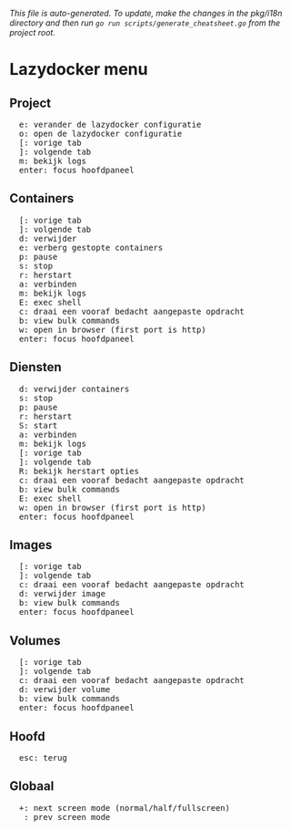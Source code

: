 _This file is auto-generated. To update, make the changes in the pkg/i18n directory and then run `go run scripts/generate_cheatsheet.go` from the project root._

# Lazydocker menu

## Project

<pre>
  <kbd>e</kbd>: verander de lazydocker configuratie
  <kbd>o</kbd>: open de lazydocker configuratie
  <kbd>[</kbd>: vorige tab
  <kbd>]</kbd>: volgende tab
  <kbd>m</kbd>: bekijk logs
  <kbd>enter</kbd>: focus hoofdpaneel
</pre>

## Containers

<pre>
  <kbd>[</kbd>: vorige tab
  <kbd>]</kbd>: volgende tab
  <kbd>d</kbd>: verwijder
  <kbd>e</kbd>: verberg gestopte containers
  <kbd>p</kbd>: pause
  <kbd>s</kbd>: stop
  <kbd>r</kbd>: herstart
  <kbd>a</kbd>: verbinden
  <kbd>m</kbd>: bekijk logs
  <kbd>E</kbd>: exec shell
  <kbd>c</kbd>: draai een vooraf bedacht aangepaste opdracht
  <kbd>b</kbd>: view bulk commands
  <kbd>w</kbd>: open in browser (first port is http)
  <kbd>enter</kbd>: focus hoofdpaneel
</pre>

## Diensten

<pre>
  <kbd>d</kbd>: verwijder containers
  <kbd>s</kbd>: stop
  <kbd>p</kbd>: pause
  <kbd>r</kbd>: herstart
  <kbd>S</kbd>: start
  <kbd>a</kbd>: verbinden
  <kbd>m</kbd>: bekijk logs
  <kbd>[</kbd>: vorige tab
  <kbd>]</kbd>: volgende tab
  <kbd>R</kbd>: bekijk herstart opties
  <kbd>c</kbd>: draai een vooraf bedacht aangepaste opdracht
  <kbd>b</kbd>: view bulk commands
  <kbd>E</kbd>: exec shell
  <kbd>w</kbd>: open in browser (first port is http)
  <kbd>enter</kbd>: focus hoofdpaneel
</pre>

## Images

<pre>
  <kbd>[</kbd>: vorige tab
  <kbd>]</kbd>: volgende tab
  <kbd>c</kbd>: draai een vooraf bedacht aangepaste opdracht
  <kbd>d</kbd>: verwijder image
  <kbd>b</kbd>: view bulk commands
  <kbd>enter</kbd>: focus hoofdpaneel
</pre>

## Volumes

<pre>
  <kbd>[</kbd>: vorige tab
  <kbd>]</kbd>: volgende tab
  <kbd>c</kbd>: draai een vooraf bedacht aangepaste opdracht
  <kbd>d</kbd>: verwijder volume
  <kbd>b</kbd>: view bulk commands
  <kbd>enter</kbd>: focus hoofdpaneel
</pre>

## Hoofd

<pre>
  <kbd>esc</kbd>: terug
</pre>

## Globaal

<pre>
  <kbd>+</kbd>: next screen mode (normal/half/fullscreen)
  <kbd>_</kbd>: prev screen mode
</pre>
